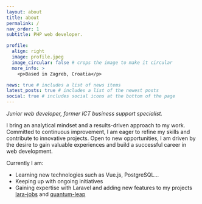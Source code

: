 ```yaml
---
layout: about
title: about
permalink: /
nav_order: 1
subtitle: PHP web developer.

profile:
  align: right
  image: profile.jpeg
  image_circular: false # crops the image to make it circular
  more_info: >
    <p>Based in Zagreb, Croatia</p>

news: true # includes a list of news items
latest_posts: true # includes a list of the newest posts
social: true # includes social icons at the bottom of the page
---
```


_Junior web developer, former ICT business support specialist._

I bring an analytical mindset and a results-driven approach to my work. Committed to continuous improvement, I am eager to refine my skills and contribute to innovative projects. Open to new opportunities, I am driven by the desire to gain valuable experiences and build a successful career in web development.

Currently I am:
- Learning new technologies such as Vue.js, PostgreSQL...
- Keeping up with ongoing initiatives
- Gaining expertise with Laravel and adding new features to my projects [lara-jobs](https://github.com/gitnjole/lara-jobs) and [quantum-leap](https://github.com/gitnjole/quantum-leap)
